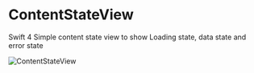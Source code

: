 # ContentStateView
Swift 4 Simple content state view to show Loading state, data state and error state



![ContentStateView](https://media.giphy.com/media/mXVBkEV5ZIMulRVzxX/giphy.gif)
